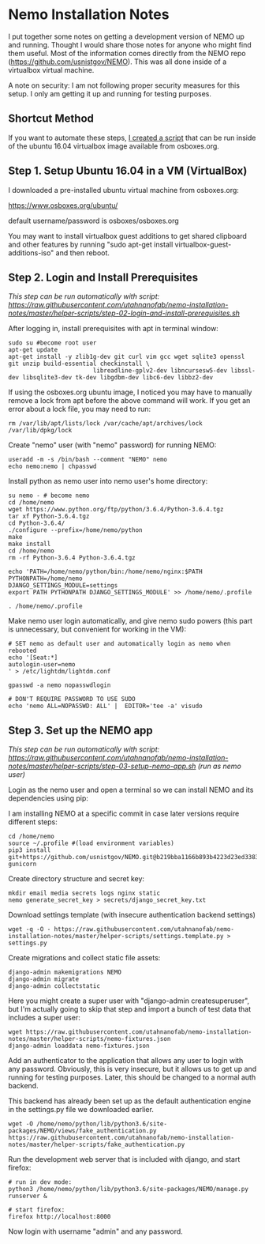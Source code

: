 # Nemo Installation Notes

I put together some notes on getting a development version of
NEMO up and running.  Thought I would share those notes for 
anyone who might find them useful.  Most of the information 
comes directly from the NEMO repo (https://github.com/usnistgov/NEMO). 
This was all done inside of a virtualbox virtual machine.

A note on security: I am not following proper security measures for this setup. I only am getting it up and running for testing purposes.

## Shortcut Method

If you want to automate these steps, [I created a script](https://raw.githubusercontent.com/utahnanofab/nemo-installation-notes/master/helper-scripts/combined-install.sh) that can be run inside of the ubuntu 16.04 virtualbox image available from osboxes.org.


## Step 1. Setup Ubuntu 16.04 in a VM (VirtualBox)

I downloaded a pre-installed ubuntu virtual machine from osboxes.org:

https://www.osboxes.org/ubuntu/

default username/password is osboxes/osboxes.org

You may want to install virtualbox guest additions to get shared clipboard 
and other features by running "sudo apt-get install virtualbox-guest-additions-iso"
and then reboot.


## Step 2. Login and Install Prerequisites

*This step can be run automatically with script: https://raw.githubusercontent.com/utahnanofab/nemo-installation-notes/master/helper-scripts/step-02-login-and-install-prerequisites.sh*

After logging in, install prerequisites with apt in terminal window:
```
sudo su #become root user
apt-get update
apt-get install -y zlib1g-dev git curl vim gcc wget sqlite3 openssl git unzip build-essential checkinstall \
                        libreadline-gplv2-dev libncursesw5-dev libssl-dev libsqlite3-dev tk-dev libgdbm-dev libc6-dev libbz2-dev
```

If using the osboxes.org ubuntu image, I noticed you may have to manually remove a lock from apt before the above command will work.  If you get an error about a lock file, you may need to run:

    rm /var/lib/apt/lists/lock /var/cache/apt/archives/lock /var/lib/dpkg/lock

Create "nemo" user (with "nemo" password) for running NEMO:
```
useradd -m -s /bin/bash --comment "NEMO" nemo
echo nemo:nemo | chpasswd
```

Install python as nemo user into nemo user's home directory:
```
su nemo - # become nemo
cd /home/nemo
wget https://www.python.org/ftp/python/3.6.4/Python-3.6.4.tgz
tar xf Python-3.6.4.tgz
cd Python-3.6.4/
./configure --prefix=/home/nemo/python
make
make install
cd /home/nemo
rm -rf Python-3.6.4 Python-3.6.4.tgz

echo 'PATH=/home/nemo/python/bin:/home/nemo/nginx:$PATH
PYTHONPATH=/home/nemo
DJANGO_SETTINGS_MODULE=settings
export PATH PYTHONPATH DJANGO_SETTINGS_MODULE' >> /home/nemo/.profile

. /home/nemo/.profile
```

Make nemo user login automatically, and give nemo sudo powers (this part is unnecessary, but convenient for working in the VM):

```
# SET nemo as default user and automatically login as nemo when rebooted
echo '[Seat:*]
autologin-user=nemo
' > /etc/lightdm/lightdm.conf

gpasswd -a nemo nopasswdlogin

# DON'T REQUIRE PASSWORD TO USE SUDO
echo 'nemo ALL=NOPASSWD: ALL' |  EDITOR='tee -a' visudo

```

## Step 3. Set up the NEMO app

*This step can be run automatically with script: https://raw.githubusercontent.com/utahnanofab/nemo-installation-notes/master/helper-scripts/step-03-setup-nemo-app.sh (run as nemo user)*

Login as the nemo user and open a terminal so we can install NEMO and its dependencies using pip:

I am installing NEMO at a specific commit in case later versions require different steps:
```
cd /home/nemo
source ~/.profile #(load environment variables)
pip3 install git+https://github.com/usnistgov/NEMO.git@b219bba1166b893b4223d23ed3383fbf54e77fc5 gunicorn
```

Create directory structure and secret key:
```
mkdir email media secrets logs nginx static
nemo generate_secret_key > secrets/django_secret_key.txt
```

Download settings template (with insecure authentication backend settings)
```
wget -q -O - https://raw.githubusercontent.com/utahnanofab/nemo-installation-notes/master/helper-scripts/settings.template.py > settings.py
```

Create migrations and collect static file assets:
```
django-admin makemigrations NEMO
django-admin migrate
django-admin collectstatic
```

Here you might create a super user with "django-admin createsuperuser", but I'm actually going to skip that step and import a bunch of test data that includes a super user:

```
wget https://raw.githubusercontent.com/utahnanofab/nemo-installation-notes/master/helper-scripts/nemo-fixtures.json
django-admin loaddata nemo-fixtures.json

```

Add an authenticator to the application that allows any user to login with any password.  Obviously, this is very insecure, but it allows us to get up and running for testing purposes.  Later, this should be changed to a normal auth backend.

This backend has already been set up as the default authentication engine in the settings.py file we downloaded earlier.
```
wget -O /home/nemo/python/lib/python3.6/site-packages/NEMO/views/fake_authentication.py https://raw.githubusercontent.com/utahnanofab/nemo-installation-notes/master/helper-scripts/fake_authentication.py
```

Run the development web server that is included with django, and start firefox:
```
# run in dev mode:
python3 /home/nemo/python/lib/python3.6/site-packages/NEMO/manage.py runserver &

# start firefox:
firefox http://localhost:8000
```

Now login with username "admin" and any password.
